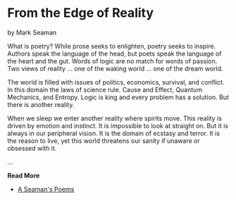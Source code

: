 # From the Edge of Reality

by Mark Seaman

What is poetry?  While prose seeks to enlighten, poetry seeks to inspire.  Authors speak the
language of the head, but poets speak the language of the heart and the gut.  Words of logic are no
match for words of passion. Two views of reality ... one of the waking world ... one of the dream
world. 

The world is filled with issues of politics, economics, survival, and conflict. In this
domain the laws of science rule.  Cause and Effect, Quantum Mechanics, and Entropy.  Logic is king
and every problem has a solution. But there is another reality. 

When we sleep we enter another
reality where spirits move. This reality is driven by emotion and instinct.  It is impossible to
look at straight on.  But it is always in our peripheral vision.  It is the domain of ecstasy and
terror.  It is the reason to live,  yet this world threatens our sanity if unaware or obsessed with
it.


...

**Read More**

* [A Seaman's Poems](https://seamansguide.com/book/poem)

